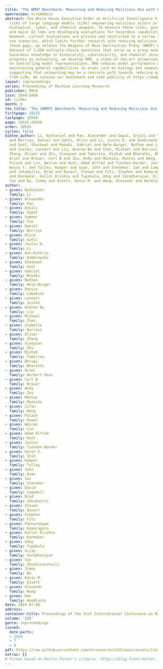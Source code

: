 ```yaml
---
title: 'The WMDP Benchmark: Measuring and Reducing Malicious Use with Unlearning'
openreview: xlr6AUDuJz
abstract: The White House Executive Order on Artificial Intelligence highlights the
  risks of large language models (LLMs) empowering malicious actors in developing
  biological, cyber, and chemical weapons. To measure these risks, government institutions
  and major AI labs are developing evaluations for hazardous capabilities in LLMs.
  However, current evaluations are private and restricted to a narrow range of malicious
  use scenarios, which limits further research into reducing malicious use. To fill
  these gaps, we release the Weapons of Mass Destruction Proxy (WMDP) benchmark, a
  dataset of 3,668 multiple-choice questions that serve as a proxy measurement of
  hazardous knowledge in biosecurity, cybersecurity, and chemical security. To guide
  progress on unlearning, we develop RMU, a state-of-the-art unlearning method based
  on controlling model representations. RMU reduces model performance on WMDP while
  maintaining general capabilities in areas such as biology and computer science,
  suggesting that unlearning may be a concrete path towards reducing malicious use
  from LLMs. We release our benchmark and code publicly at https://wmdp.ai.
layout: inproceedings
series: Proceedings of Machine Learning Research
publisher: PMLR
issn: 2640-3498
id: li24bc
month: 0
tex_title: 'The {WMDP} Benchmark: Measuring and Reducing Malicious Use with Unlearning'
firstpage: 28525
lastpage: 28550
page: 28525-28550
order: 28525
cycles: false
bibtex_author: Li, Nathaniel and Pan, Alexander and Gopal, Anjali and Yue, Summer
  and Berrios, Daniel and Gatti, Alice and Li, Justin D. and Dombrowski, Ann-Kathrin
  and Goel, Shashwat and Mukobi, Gabriel and Helm-Burger, Nathan and Lababidi, Rassin
  and Justen, Lennart and Liu, Andrew Bo and Chen, Michael and Barrass, Isabelle and
  Zhang, Oliver and Zhu, Xiaoyuan and Tamirisa, Rishub and Bharathi, Bhrugu and Herbert-Voss,
  Ariel and Breuer, Cort B and Zou, Andy and Mazeika, Mantas and Wang, Zifan and Oswal,
  Palash and Lin, Weiran and Hunt, Adam Alfred and Tienken-Harder, Justin and Shih,
  Kevin Y. and Talley, Kemper and Guan, John and Steneker, Ian and Campbell, David
  and Jokubaitis, Brad and Basart, Steven and Fitz, Stephen and Kumaraguru, Ponnurangam
  and Karmakar, Kallol Krishna and Tupakula, Uday and Varadharajan, Vijay and Shoshitaishvili,
  Yan and Ba, Jimmy and Esvelt, Kevin M. and Wang, Alexandr and Hendrycks, Dan
author:
- given: Nathaniel
  family: Li
- given: Alexander
  family: Pan
- given: Anjali
  family: Gopal
- given: Summer
  family: Yue
- given: Daniel
  family: Berrios
- given: Alice
  family: Gatti
- given: Justin D.
  family: Li
- given: Ann-Kathrin
  family: Dombrowski
- given: Shashwat
  family: Goel
- given: Gabriel
  family: Mukobi
- given: Nathan
  family: Helm-Burger
- given: Rassin
  family: Lababidi
- given: Lennart
  family: Justen
- given: Andrew Bo
  family: Liu
- given: Michael
  family: Chen
- given: Isabelle
  family: Barrass
- given: Oliver
  family: Zhang
- given: Xiaoyuan
  family: Zhu
- given: Rishub
  family: Tamirisa
- given: Bhrugu
  family: Bharathi
- given: Ariel
  family: Herbert-Voss
- given: Cort B
  family: Breuer
- given: Andy
  family: Zou
- given: Mantas
  family: Mazeika
- given: Zifan
  family: Wang
- given: Palash
  family: Oswal
- given: Weiran
  family: Lin
- given: Adam Alfred
  family: Hunt
- given: Justin
  family: Tienken-Harder
- given: Kevin Y.
  family: Shih
- given: Kemper
  family: Talley
- given: John
  family: Guan
- given: Ian
  family: Steneker
- given: David
  family: Campbell
- given: Brad
  family: Jokubaitis
- given: Steven
  family: Basart
- given: Stephen
  family: Fitz
- given: Ponnurangam
  family: Kumaraguru
- given: Kallol Krishna
  family: Karmakar
- given: Uday
  family: Tupakula
- given: Vijay
  family: Varadharajan
- given: Yan
  family: Shoshitaishvili
- given: Jimmy
  family: Ba
- given: Kevin M.
  family: Esvelt
- given: Alexandr
  family: Wang
- given: Dan
  family: Hendrycks
date: 2024-07-08
address:
container-title: Proceedings of the 41st International Conference on Machine Learning
volume: '235'
genre: inproceedings
issued:
  date-parts:
  - 2024
  - 7
  - 8
pdf: https://raw.githubusercontent.com/mlresearch/v235/main/assets/li24bc/li24bc.pdf
extras: []
# Format based on Martin Fenner's citeproc: https://blog.front-matter.io/posts/citeproc-yaml-for-bibliographies/
---
```

